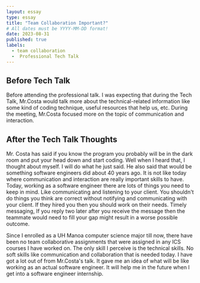 ```yaml
---
layout: essay
type: essay
title: "Team Collaboration Important?"
# All dates must be YYYY-MM-DD format!
date: 2023-08-31
published: true
labels:
  - team collaboration
  -  Professional Tech Talk
---
```




## Before Tech Talk
Before attending the professional talk. I was expecting that during the Tech Talk, Mr.Costa would talk more about the technical-related information like some kind of coding technique, useful resources that help us, etc. During the meeting, Mr.Costa focused more on the topic of communication and interaction.

## After the Tech Talk Thoughts
Mr. Costa has said if you know the program you probably will be in the dark room and put your head down and start coding. Well when I heard that, I thought about myself. I will do what he just said. He also said that would be something software engineers did about 40 years ago. It is not like today where communication and interaction are really important skills to have. Today, working as a software engineer there are lots of things you need to keep in mind. Like communicating and listening to your client. You shouldn't do things you think are correct without notifying and communicating with your client. If they hired you then you should work on their needs. Timely messaging, If you reply two later after you receive the message then the teammate would need to fill your gap might result in a worse possible outcome.

Since I enrolled as a UH Manoa computer science major till now, there have been no team collaborative assignments that were assigned in any ICS courses I have worked on. The only skill I perceive is the technical skills. No soft skills like communication and collaboration that is needed today. I have got a lot out of from Mr.Costa's talk. It gave me an idea of what will be like working as an actual software engineer. It will help me in the future when I get into a software engineer internship.


